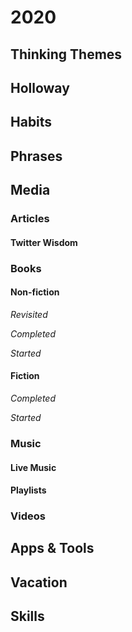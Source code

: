 # 2020

## Thinking Themes

## Holloway

## Habits

## Phrases

## Media

### Articles

#### Twitter Wisdom

### Books

#### Non-fiction

*Revisited*

*Completed*

*Started*

#### Fiction

*Completed*

*Started*

### Music

#### Live Music

#### Playlists

### Videos

## Apps & Tools

## Vacation

## Skills
